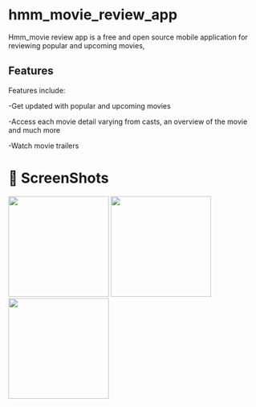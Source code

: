 # hmm_movie_review_app

Hmm_movie review app is a free and open source mobile application for reviewing popular and upcoming movies, 

## Features

Features include:

-Get updated with popular and upcoming movies

-Access each movie detail varying from casts, an overview of the movie and much more

-Watch movie trailers

# :camera_flash: ScreenShots
<img src="https://i.ibb.co/R7J9K79/Screenshot-20220804-121851.png" width="200" />
<img src="https://i.ibb.co/gDx54N0/Screenshot-20220804-121940.png" width="200" />

<img src="https://i.ibb.co/wJmSF3m/Screenshot-20220804-121915.png" width="200" />



